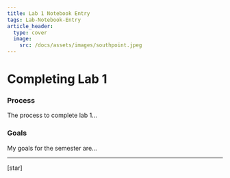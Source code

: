 ```yaml
---
title: Lab 1 Notebook Entry
tags: Lab-Notebook-Entry
article_header:
  type: cover
  image:
    src: /docs/assets/images/southpoint.jpeg
---
```


# Completing Lab 1

### Process
The process to complete lab 1...

### Goals

My goals for the semester are...


---

[star]